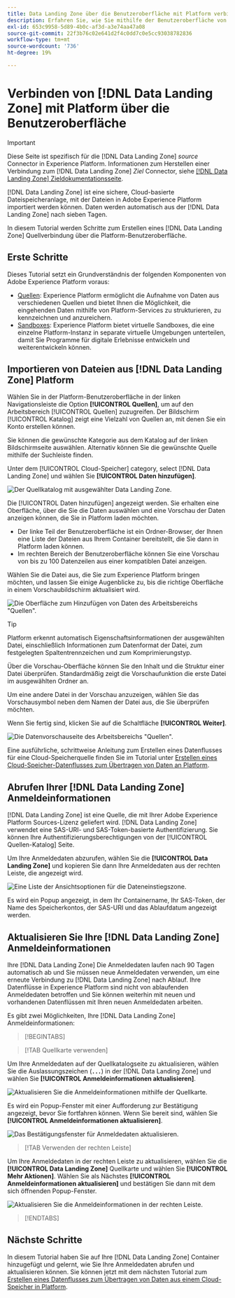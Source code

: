 ```yaml
---
title: Data Landing Zone über die Benutzeroberfläche mit Platform verbinden
description: Erfahren Sie, wie Sie mithilfe der Benutzeroberfläche von Platform einen Quell-Connector für die Data Landing Zone erstellen.
exl-id: 653c9958-5d89-4b0c-af3d-a3e74aa47a08
source-git-commit: 22f3b76c02e641d2f4c0dd7c0e5cc93038782836
workflow-type: tm+mt
source-wordcount: '736'
ht-degree: 19%

---
```


# Verbinden von [!DNL Data Landing Zone] mit Platform über die Benutzeroberfläche

>[!IMPORTANT]
>
>Diese Seite ist spezifisch für die [!DNL Data Landing Zone] *source* Connector in Experience Platform. Informationen zum Herstellen einer Verbindung zum [!DNL Data Landing Zone] *Ziel* Connector, siehe [[!DNL Data Landing Zone] Zieldokumentationsseite](/help/destinations/catalog/cloud-storage/data-landing-zone.md).

[!DNL Data Landing Zone] ist eine sichere, Cloud-basierte Dateispeicheranlage, mit der Dateien in Adobe Experience Platform importiert werden können. Daten werden automatisch aus der [!DNL Data Landing Zone] nach sieben Tagen.

In diesem Tutorial werden Schritte zum Erstellen eines [!DNL Data Landing Zone] Quellverbindung über die Platform-Benutzeroberfläche.

## Erste Schritte

Dieses Tutorial setzt ein Grundverständnis der folgenden Komponenten von Adobe Experience Platform voraus:

* [Quellen](../../../../home.md): Experience Platform ermöglicht die Aufnahme von Daten aus verschiedenen Quellen und bietet Ihnen die Möglichkeit, die eingehenden Daten mithilfe von Platform-Services zu strukturieren, zu kennzeichnen und anzureichern.
* [Sandboxes](../../../../../sandboxes/home.md): Experience Platform bietet virtuelle Sandboxes, die eine einzelne Platform-Instanz in separate virtuelle Umgebungen unterteilen, damit Sie Programme für digitale Erlebnisse entwickeln und weiterentwickeln können.

## Importieren von Dateien aus [!DNL Data Landing Zone] Platform

Wählen Sie in der Platform-Benutzeroberfläche in der linken Navigationsleiste die Option **[!UICONTROL Quellen]**, um auf den Arbeitsbereich [!UICONTROL Quellen] zuzugreifen. Der Bildschirm [!UICONTROL Katalog] zeigt eine Vielzahl von Quellen an, mit denen Sie ein Konto erstellen können.

Sie können die gewünschte Kategorie aus dem Katalog auf der linken Bildschirmseite auswählen. Alternativ können Sie die gewünschte Quelle mithilfe der Suchleiste finden.

Unter dem [!UICONTROL Cloud-Speicher] category, select [!DNL Data Landing Zone] und wählen Sie **[!UICONTROL Daten hinzufügen]**.

![Der Quellkatalog mit ausgewählter Data Landing Zone.](../../../../images/tutorials/create/dlz/catalog.png)

Die [!UICONTROL Daten hinzufügen] angezeigt werden. Sie erhalten eine Oberfläche, über die Sie die Daten auswählen und eine Vorschau der Daten anzeigen können, die Sie in Platform laden möchten.

* Der linke Teil der Benutzeroberfläche ist ein Ordner-Browser, der Ihnen eine Liste der Dateien aus Ihrem Container bereitstellt, die Sie dann in Platform laden können.
* Im rechten Bereich der Benutzeroberfläche können Sie eine Vorschau von bis zu 100 Datenzeilen aus einer kompatiblen Datei anzeigen.

Wählen Sie die Datei aus, die Sie zum Experience Platform bringen möchten, und lassen Sie einige Augenblicke zu, bis die richtige Oberfläche in einem Vorschaubildschirm aktualisiert wird.

![Die Oberfläche zum Hinzufügen von Daten des Arbeitsbereichs &quot;Quellen&quot;.](../../../../images/tutorials/create/dlz/add-data.png)

>[!TIP]
>
>Platform erkennt automatisch Eigenschaftsinformationen der ausgewählten Datei, einschließlich Informationen zum Datenformat der Datei, zum festgelegten Spaltentrennzeichen und zum Komprimierungstyp.

Über die Vorschau-Oberfläche können Sie den Inhalt und die Struktur einer Datei überprüfen. Standardmäßig zeigt die Vorschaufunktion die erste Datei im ausgewählten Ordner an.

Um eine andere Datei in der Vorschau anzuzeigen, wählen Sie das Vorschausymbol neben dem Namen der Datei aus, die Sie überprüfen möchten.

Wenn Sie fertig sind, klicken Sie auf die Schaltfläche **[!UICONTROL Weiter]**.

![Die Datenvorschauseite des Arbeitsbereichs &quot;Quellen&quot;.](../../../../images/tutorials/create/dlz/file-detection.png)

Eine ausführliche, schrittweise Anleitung zum Erstellen eines Datenflusses für eine Cloud-Speicherquelle finden Sie im Tutorial unter [Erstellen eines Cloud-Speicher-Datenflusses zum Übertragen von Daten an Platform](../../dataflow/batch/cloud-storage.md).

## Abrufen Ihrer [!DNL Data Landing Zone] Anmeldeinformationen

[!DNL Data Landing Zone] ist eine Quelle, die mit Ihrer Adobe Experience Platform Sources-Lizenz geliefert wird. [!DNL Data Landing Zone] verwendet eine SAS-URI- und SAS-Token-basierte Authentifizierung. Sie können Ihre Authentifizierungsberechtigungen von der [!UICONTROL Quellen-Katalog] Seite.

Um Ihre Anmeldedaten abzurufen, wählen Sie die **[!UICONTROL Data Landing Zone]** und kopieren Sie dann Ihre Anmeldedaten aus der rechten Leiste, die angezeigt wird.

![Eine Liste der Ansichtsoptionen für die Dateneinstiegszone.](../../../../images/tutorials/create/dlz/view-credentials.png)

Es wird ein Popup angezeigt, in dem Ihr Containername, Ihr SAS-Token, der Name des Speicherkontos, der SAS-URI und das Ablaufdatum angezeigt werden.

## Aktualisieren Sie Ihre [!DNL Data Landing Zone] Anmeldeinformationen

Ihre [!DNL Data Landing Zone] Die Anmeldedaten laufen nach 90 Tagen automatisch ab und Sie müssen neue Anmeldedaten verwenden, um eine erneute Verbindung zu [!DNL Data Landing Zone] nach Ablauf. Ihre Datenflüsse in Experience Platform sind nicht von ablaufenden Anmeldedaten betroffen und Sie können weiterhin mit neuen und vorhandenen Datenflüssen mit Ihren neuen Anmeldedaten arbeiten.

Es gibt zwei Möglichkeiten, Ihre [!DNL Data Landing Zone] Anmeldeinformationen:

>[!BEGINTABS]

>[!TAB Quellkarte verwenden]

Um Ihre Anmeldedaten auf der Quellkatalogseite zu aktualisieren, wählen Sie die Auslassungszeichen (**`...`**) in der [!DNL Data Landing Zone] und wählen Sie **[!UICONTROL Anmeldeinformationen aktualisieren]**.

![Aktualisieren Sie die Anmeldeinformationen mithilfe der Quellkarte.](../../../../images/tutorials/create/dlz/refresh-with-card.png)

Es wird ein Popup-Fenster mit einer Aufforderung zur Bestätigung angezeigt, bevor Sie fortfahren können. Wenn Sie bereit sind, wählen Sie **[!UICONTROL Anmeldeinformationen aktualisieren]**.

![Das Bestätigungsfenster für Anmeldedaten aktualisieren.](../../../../images/tutorials/create/dlz/confirm.png)

>[!TAB Verwenden der rechten Leiste]

Um Ihre Anmeldedaten in der rechten Leiste zu aktualisieren, wählen Sie die **[!UICONTROL Data Landing Zone]** Quellkarte und wählen Sie **[!UICONTROL Mehr Aktionen]**. Wählen Sie als Nächstes **[!UICONTROL Anmeldeinformationen aktualisieren]** und bestätigen Sie dann mit dem sich öffnenden Popup-Fenster.

![Aktualisieren Sie die Anmeldeinformationen in der rechten Leiste.](../../../../images/tutorials/create/dlz/refresh-with-right-rail.png)

>[!ENDTABS]

## Nächste Schritte

In diesem Tutorial haben Sie auf Ihre [!DNL Data Landing Zone] Container hinzugefügt und gelernt, wie Sie Ihre Anmeldedaten abrufen und aktualisieren können. Sie können jetzt mit dem nächsten Tutorial zum [Erstellen eines Datenflusses zum Übertragen von Daten aus einem Cloud-Speicher in Platform](../../dataflow/batch/cloud-storage.md).
